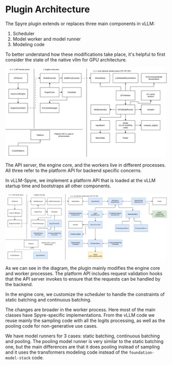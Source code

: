 # Plugin Architecture

The Spyre plugin extends or replaces three main components in vLLM:

1. Scheduler
2. Model worker and model runner
3. Modeling code

To better understand how these modifications take place, it's helpful to
first consider the state of the native vllm for GPU architecture.

![vLLM architecture](images/vllm_v1.svg)

The API server, the engine core, and the workers live in
different processes. All three refer to the platform API for backend
specific concerns.

In vLLM-Spyre, we implement a platform API that is
loaded at the vLLM startup time and bootstraps all other components.

![vLLM Spyre architecture](images/vllm_v1_spyre.svg)

As we can see in the diagram, the plugin mainly modifies the engine core
and worker processes. The platform API includes request validation hooks
that the API server invokes to ensure that the requests
can be handled by the backend.

In the engine core, we customize the scheduler to handle the constraints
of static batching and continuous batching.

The changes are broader in the worker process. Here most of the main
classes have Spyre-specific implementations. From the vLLM code we reuse
mainly the sampling code with all the logits processing, as well as the pooling
code for non-generative use cases.

We have model runners for 3 cases: static batching, continuous batching and
pooling. The pooling model runner is very similar to the static batching one,
but the main differences are that it does pooling instead of sampling and it
uses the transformers modeling code instead of the `foundation-model-stack`
code.
